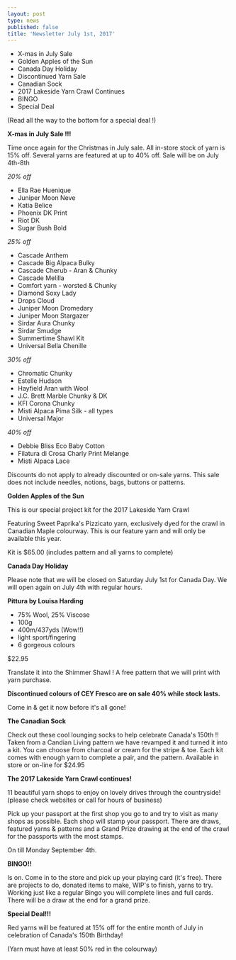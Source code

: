 ```yaml
---
layout: post
type: news
published: false
title: 'Newsletter July 1st, 2017'
---
```

- X-mas in July Sale
- Golden Apples of the Sun
- Canada Day Holiday
- Discontinued Yarn Sale
- Canadian Sock
- 2017 Lakeside Yarn Crawl Continues
- BINGO
- Special Deal

(Read all the way to the bottom for a special deal !)

**X-mas in July Sale !!!**
 
Time once again for the Christmas in July sale. All in-store stock of yarn is 15% off. Several yarns are featured at up to 40% off. Sale will be on July 4th-8th

_20% off_

- Ella Rae Huenique
- Juniper Moon Neve
- Katia Belice
- Phoenix DK Print
- Riot DK
- Sugar Bush Bold
 
_25% off_

- Cascade Anthem
- Cascade Big Alpaca Bulky
- Cascade Cherub - Aran & Chunky
- Cascade Melilla
- Comfort yarn - worsted & Chunky
- Diamond Soxy Lady
- Drops Cloud
- Juniper Moon Dromedary
- Juniper Moon Stargazer
- Sirdar Aura Chunky
- Sirdar Smudge
- Summertime Shawl Kit
- Universal Bella Chenille
 
_30% off_

- Chromatic Chunky
- Estelle Hudson
- Hayfield Aran with Wool
- J.C. Brett Marble Chunky & DK
- KFI Corona Chunky
- Misti Alpaca Pima Silk - all types
- Universal Major
 
_40% off_

- Debbie Bliss Eco Baby Cotton
- Filatura di Crosa Charly Print Melange
- Misti Alpaca Lace

Discounts do not apply to already discounted or on-sale yarns.  This sale does not include needles, notions, bags, buttons or patterns.
 
**Golden Apples of the Sun**

This is our special project kit for the 2017 Lakeside Yarn Crawl
 
Featuring Sweet Paprika's Pizzicato yarn, exclusively dyed for the crawl in Canadian Maple colourway.  This is our feature yarn and will only be available this year.

Kit is $65.00
(includes pattern and all yarns to complete)

**Canada Day Holiday**
 
Please note that we will be closed on Saturday July 1st for Canada Day.  We will open again on July 4th with regular hours.
 
**Pittura by Louisa Harding**

- 75% Wool, 25% Viscose
- 100g
- 400m/437yds  (Wow!!)
- light sport/fingering
- 6 gorgeous colours

$22.95
 
Translate it into the Shimmer Shawl !  A free pattern that we will print with yarn purchase.

**Discontinued colours of CEY Fresco are on sale 40% while stock lasts.**

Come in & get it now before it's all gone!

**The Canadian Sock**

Check out these cool lounging socks to help celebrate Canada's 150th !!  Taken from a Candian Living pattern we have revamped it and turned it into a kit. You can choose from charcoal or cream for the stripe & toe. Each kit comes with enough yarn to complete a pair, and the pattern.  Available in store or on-line for $24.95


**The 2017 Lakeside Yarn Crawl continues!**

11 beautiful yarn shops to enjoy on lovely drives through the countryside!
(please check websites or call for hours of business) 

Pick up your passport at the first shop you go to and try to visit as many shops as possible. Each shop will stamp your passport. There are draws, featured yarns & patterns and a Grand Prize drawing at the end of the crawl for the passports with the most stamps. 

On till Monday September 4th. 

**BINGO!!**
 
Is on. Come in to the store and pick up your playing card (it's free). There are projects to do, donated items to make, WIP's to finish, yarns to try.  Working just like a regular Bingo you will complete lines and full cards. There will be a draw at the end for a grand prize.

**Special Deal!!!**

Red yarns will be featured at 15% off for the entire month of July in celebration of Canada's 150th Birthday!

(Yarn must have at least 50% red in the colourway)
